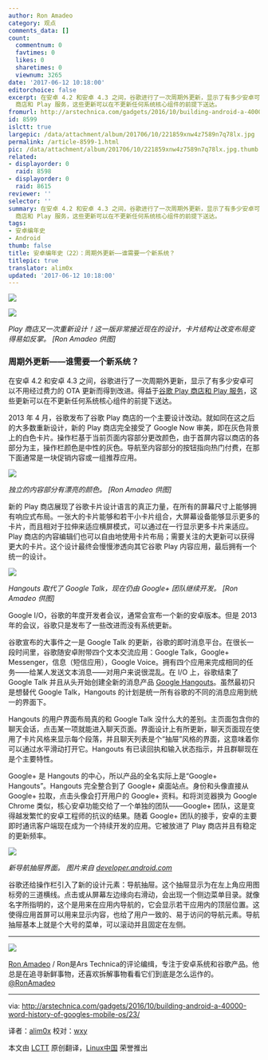 ```yaml
---
author: Ron Amadeo
category: 观点
comments_data: []
count:
  commentnum: 0
  favtimes: 0
  likes: 0
  sharetimes: 0
  viewnum: 3265
date: '2017-06-12 10:18:00'
editorchoice: false
excerpt: 在安卓 4.2 和安卓 4.3 之间，谷歌进行了一次周期外更新，显示了有多少安卓可以不用经过费力的 OTA 更新而得到改进。得益于谷歌 Play
  商店和 Play 服务，这些更新可以在不更新任何系统核心组件的前提下送达。
fromurl: http://arstechnica.com/gadgets/2016/10/building-android-a-40000-word-history-of-googles-mobile-os/23/
id: 8599
islctt: true
largepic: /data/attachment/album/201706/10/221859xnw4z7589n7q78lx.jpg
permalink: /article-8599-1.html
pic: /data/attachment/album/201706/10/221859xnw4z7589n7q78lx.jpg.thumb.jpg
related:
- displayorder: 0
  raid: 8598
- displayorder: 0
  raid: 8615
reviewer: ''
selector: ''
summary: 在安卓 4.2 和安卓 4.3 之间，谷歌进行了一次周期外更新，显示了有多少安卓可以不用经过费力的 OTA 更新而得到改进。得益于谷歌 Play
  商店和 Play 服务，这些更新可以在不更新任何系统核心组件的前提下送达。
tags:
- 安卓编年史
- Android
thumb: false
title: 安卓编年史（22）：周期外更新——谁需要一个新系统？
titlepic: true
translator: alim0x
updated: '2017-06-12 10:18:00'
---
```


![](/data/attachment/album/201706/10/221859xnw4z7589n7q78lx.jpg)


![](/data/attachment/album/201706/10/222120zgp21c4n5001421p.jpg)


*Play 商店又一次重新设计！这一版非常接近现在的设计，卡片结构让改变布局变得易如反掌。 [Ron Amadeo 供图]*


### 周期外更新——谁需要一个新系统？


在安卓 4.2 和安卓 4.3 之间，谷歌进行了一次周期外更新，显示了有多少安卓可以不用经过费力的 OTA 更新而得到改进。得益于[谷歌 Play 商店和 Play 服务](http://arstechnica.com/gadgets/2013/09/balky-carriers-and-slow-oems-step-aside-google-is-defragging-android/)，这些更新可以在不更新任何系统核心组件的前提下送达。


2013 年 4 月，谷歌发布了谷歌 Play 商店的一个主要设计改动。就如同在这之后的大多数重新设计，新的 Play 商店完全接受了 Google Now 审美，即在灰色背景上的白色卡片。操作栏基于当前页面内容部分更改颜色，由于首屏内容以商店的各部分为主，操作栏颜色是中性的灰色。导航至内容部分的按钮指向热门付费，在那下面通常是一块促销内容或一组推荐应用。


![](/data/attachment/album/201706/10/222249rabjdmbmeebfqbsw.jpg)


*独立的内容部分有漂亮的颜色。 [Ron Amadeo 供图]*


新的 Play 商店展现了谷歌卡片设计语言的真正力量，在所有的屏幕尺寸上能够拥有响应式布局。一张大的卡片能够和若干小卡片组合，大屏幕设备能够显示更多的卡片，而且相对于拉伸来适应横屏模式，可以通过在一行显示更多卡片来适应。Play 商店的内容编辑们也可以自由地使用卡片布局；需要关注的大更新可以获得更大的卡片。这个设计最终会慢慢渗透向其它谷歌 Play 内容应用，最后拥有一个统一的设计。


![](/data/attachment/album/201706/10/222324pl2prp226ljj4dle.jpg)


*Hangouts 取代了 Google Talk，现在仍由 Google+ 团队继续开发。 [Ron Amadeo 供图]*


Google I/O，谷歌的年度开发者会议，通常会宣布一个新的安卓版本。但是 2013 年的会议，谷歌只是发布了一些改进而没有系统更新。


谷歌宣布的大事件之一是 Google Talk 的更新，谷歌的即时消息平台。在很长一段时间里，谷歌随安卓附带四个文本交流应用：Google Talk，Google+ Messenger，信息（短信应用），Google Voice。拥有四个应用来完成相同的任务——给某人发送文本消息——对用户来说很混乱。在 I/O 上，谷歌结束了 Google Talk 并且从头开始创建全新的消息产品 [Google Hangouts](http://arstechnica.com/information-technology/2013/05/hands-on-with-hangouts-googles-new-text-and-video-chat-architecture/)。虽然最初只是想替代 Google Talk，Hangouts 的计划是统一所有谷歌的不同的消息应用到统一的界面下。


Hangouts 的用户界面布局真的和 Google Talk 没什么大的差别。主页面包含你的聊天会话，点击某一项就能进入聊天页面。界面设计上有所更新，聊天页面现在使用了卡片风格来显示每个段落，并且聊天列表是个“抽屉”风格的界面，这意味着你可以通过水平滑动打开它。Hangouts 有已读回执和输入状态指示，并且群聊现在是个主要特性。


Google+ 是 Hangouts 的中心，所以产品的全名实际上是“Google+ Hangouts”。Hangouts 完全整合到了 Google+ 桌面站点。身份和头像直接从 Google+ 拉取，点击头像会打开用户的 Google+ 资料。和将浏览器换为 Google Chrome 类似，核心安卓功能交给了一个单独的团队——Google+ 团队，这是变得越发繁忙的安卓工程师的抗议的结果。随着 Google+ 团队的接手，安卓的主要即时通讯客户端现在成为一个持续开发的应用。它被放进了 Play 商店并且有稳定的更新频率。


![](/data/attachment/album/201706/10/222405bbbmjb5ffsffj957.jpg)


*新导航抽屉界面。 图片来自 [developer.android.com](https://developer.android.com/design/patterns/navigation-drawer.html)*


谷歌还给操作栏引入了新的设计元素：导航抽屉。这个抽屉显示为在左上角应用图标旁的三道横线。点击或从屏幕左边缘向右滑动，会出现一个侧边菜单目录。就像名字所指明的，这个是用来在应用内导航的，它会显示若干应用内的顶层位置。这使得应用首屏可以用来显示内容，也给了用户一致的、易于访问的导航元素。导航抽屉基本上就是个大号的菜单，可以滚动并且固定在左侧。




---


![](/data/attachment/album/201706/10/222515zh9zwfdk0666d9d2.jpg)


[Ron Amadeo](http://arstechnica.com/author/ronamadeo) / Ron是Ars Technica的评论编缉，专注于安卓系统和谷歌产品。他总是在追寻新鲜事物，还喜欢拆解事物看看它们到底是怎么运作的。[@RonAmadeo](https://twitter.com/RonAmadeo)




---


via: <http://arstechnica.com/gadgets/2016/10/building-android-a-40000-word-history-of-googles-mobile-os/23/>


译者：[alim0x](https://github.com/alim0x) 校对：[wxy](https://github.com/wxy)


本文由 [LCTT](https://github.com/LCTT/TranslateProject) 原创翻译，[Linux中国](http://linux.cn/) 荣誉推出